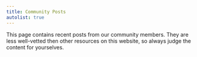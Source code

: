 ```yaml
---
title: Community Posts
autolist: true
---
```


This page contains recent posts from our community members. They are less well-vetted then other resources on this website, so always judge the content for yourselves.
